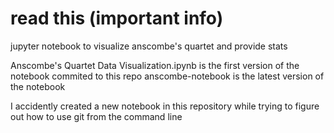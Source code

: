 # read this (important info)
jupyter notebook to visualize anscombe's quartet and provide stats

Anscombe's Quartet Data Visualization.ipynb is the first version of the notebook commited to this repo
anscombe-notebook is the latest version of the notebook

I accidently created a new notebook in this repository while trying to figure out how to use git from the command line
